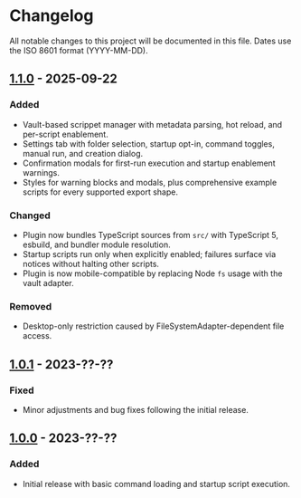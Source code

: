 # Changelog

All notable changes to this project will be documented in this file. Dates use the ISO 8601 format (YYYY-MM-DD).

## [1.1.0] - 2025-09-22
### Added
- Vault-based scrippet manager with metadata parsing, hot reload, and per-script enablement.
- Settings tab with folder selection, startup opt-in, command toggles, manual run, and creation dialog.
- Confirmation modals for first-run execution and startup enablement warnings.
- Styles for warning blocks and modals, plus comprehensive example scripts for every supported export shape.

### Changed
- Plugin now bundles TypeScript sources from `src/` with TypeScript 5, esbuild, and bundler module resolution.
- Startup scripts run only when explicitly enabled; failures surface via notices without halting other scripts.
- Plugin is now mobile-compatible by replacing Node `fs` usage with the vault adapter.

### Removed
- Desktop-only restriction caused by FileSystemAdapter-dependent file access.

## [1.0.1] - 2023-??-??
### Fixed
- Minor adjustments and bug fixes following the initial release.

## [1.0.0] - 2023-??-??
### Added
- Initial release with basic command loading and startup script execution.

[1.1.0]: https://github.com/josephcourtney/obsidian-scrippets/releases/tag/1.1.0
[1.0.1]: https://github.com/josephcourtney/obsidian-scrippets/releases/tag/1.0.1
[1.0.0]: https://github.com/josephcourtney/obsidian-scrippets/releases/tag/1.0.0
